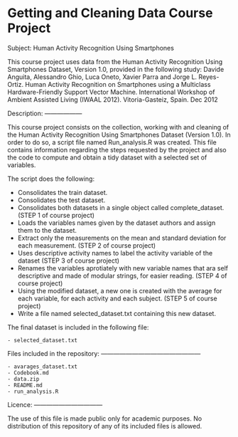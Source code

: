 Getting and Cleaning Data Course Project
========================================

Subject: Human Activity Recognition Using Smartphones

This course project uses data from the Human Activity Recognition Using Smartphones Dataset, Version 1.0, provided in the following study: Davide Anguita, Alessandro Ghio, Luca Oneto, Xavier Parra and Jorge L. Reyes-Ortiz. Human Activity Recognition on Smartphones using a Multiclass Hardware-Friendly Support Vector Machine. International Workshop of Ambient Assisted Living (IWAAL 2012). Vitoria-Gasteiz, Spain. Dec 2012


Description:
——————

This course project consists on the collection, working with and cleaning of the Human Activity Recognition Using Smartphones Dataset (Version 1.0). In order to do so, a script file named Run_analysis.R was created. This file contains information regarding the steps requested by the project and also the code to compute and obtain a tidy dataset with a selected set of variables.

The script does the following:

- Consolidates the train dataset.
- Consolidates the test dataset.
- Consolidates both datasets in a single object called complete_dataset. (STEP 1 of course project)
- Loads the variables names given by the dataset authors and assign them to the dataset.
- Extract only the measurements on the mean and standard deviation for each measurement. (STEP 2 of course project)
- Uses descriptive activity names to label the activity variable of the dataset (STEP 3 of course project)
- Renames the variables aprotiately with new variable names that ara self descriptive and made of modular strings, for easier reading. (STEP 4 of course project)
- Using the modified dataset, a new one is created with the average for each variable, for each activity and each subject. (STEP 5 of course project)
- Write a file named selected_dataset.txt containing this new dataset.


The final dataset is included in the following file:
	
	- selected_dataset.txt

Files included in the repository:
————————————————

	- avarages_dataset.txt
	- Codebook.md
	- data.zip
	- README.md
	- run_analysis.R

Licence:
———————————

The use of this file is made public only for academic purposes. No distribution of this repository of any of its included files is allowed.
